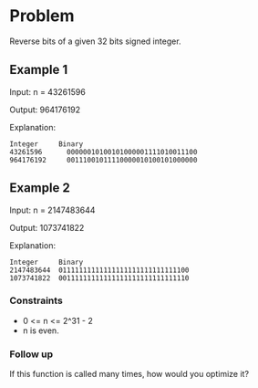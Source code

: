 # Problem

Reverse bits of a given 32 bits signed integer.

## Example 1

Input: n = 43261596

Output: 964176192

Explanation:

    Integer	    Binary
    43261596	  00000010100101000001111010011100
    964176192	  00111001011110000010100101000000

## Example 2

Input: n = 2147483644

Output: 1073741822

Explanation:

    Integer    	Binary
    2147483644  01111111111111111111111111111100
    1073741822 	00111111111111111111111111111110
 
###  Constraints

- 0 <= n <= 2^31 - 2
- n is even.
 
### Follow up

If this function is called many times, how would you optimize it?
